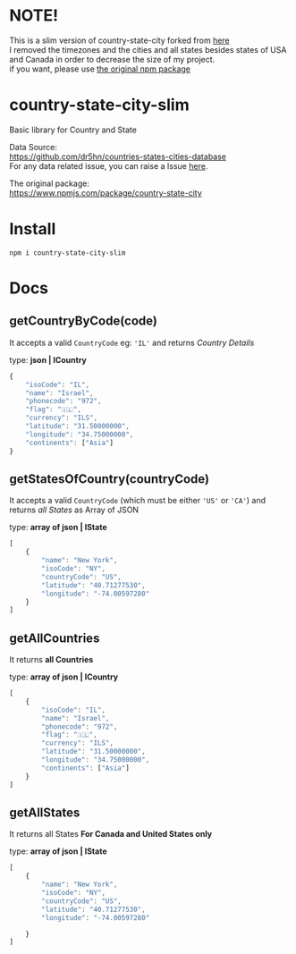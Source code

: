 NOTE!
==============================
This is a slim version of country-state-city
forked from [here](https://github.com/harpreetkhalsagtbit/country-state-city)<br>
I removed the timezones and the cities and all states besides states of USA and Canada
in order to decrease the size of my project.<br>
if you want, please use [the original npm package](https://www.npmjs.com/package/country-state-city)

# country-state-city-slim
Basic library for Country and State

Data Source:<br>
https://github.com/dr5hn/countries-states-cities-database<br>
For any data related issue, you can raise a Issue [here](https://github.com/dr5hn/countries-states-cities-database/issues/new).

The original package:<br>
https://www.npmjs.com/package/country-state-city
# Install
`npm i country-state-city-slim`
# Docs

getCountryByCode(code)
---------------

It accepts a valid `CountryCode` eg: `'IL'` and   returns *Country Details*

type: **json | ICountry**

```js
{
	"isoCode": "IL",
	"name": "Israel",
	"phonecode": "972",
	"flag": "🇮🇱",
	"currency": "ILS",
	"latitude": "31.50000000",
	"longitude": "34.75000000",
	"continents": ["Asia"]
}
```

getStatesOfCountry(countryCode)
---------------

It accepts a valid `CountryCode` (which must be either `'US'` or `'CA'`) and returns *all States* as Array of JSON

type: **array of json | IState**

```js
[
	{
		"name": "New York",
        "isoCode": "NY",
        "countryCode": "US",
        "latitude": "40.71277530",
        "longitude": "-74.00597280"
	}
]

```

getAllCountries
---------------
It returns **all Countries**

type: **array of json | ICountry**

```js
[
	{
		"isoCode": "IL",
        "name": "Israel",
        "phonecode": "972",
        "flag": "🇮🇱",
        "currency": "ILS",
        "latitude": "31.50000000",
        "longitude": "34.75000000",
		"continents": ["Asia"]
	}
]
```

getAllStates
---------------
It returns all States **For Canada and United States only**

type: **array of json | IState**

```js
[
	{
		"name": "New York",
        "isoCode": "NY",
        "countryCode": "US",
        "latitude": "40.71277530",
        "longitude": "-74.00597280"

	}
]
```

